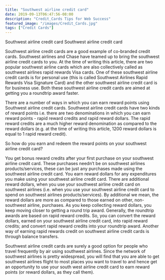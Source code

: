 ```yaml
---
title: "Southwest airline credit card"
date: 2019-09-13T06:47:56-08:00
description: "Credit_Cards Tips for Web Success"
featured_image: "/images/Credit_Cards.jpg"
tags: ["Credit Cards"]
---
```


Southwest airline credit card
Southwest airline credit card

Southwest airline credit cards are a good example of co-branded credit cards. Southwest airlines and Chase have teamed up to bring the southwest airline credit cards to you. At the time of writing this article, there are two popular southwest airline cards which are also collectively called as southwest airlines rapid rewards Visa cards. One of these southwest airline credit cards is for personal use (this is called Southwest Airlines Rapid Rewards Visa Signature Card) and the other southwest airline credit card is for business use. Both these southwest airline credit cards are aimed at getting you a roundtrip award faster.

There are a number of ways in which you can earn reward points using Southwest airline credit cards. Southwest airline credit cards have two kinds of reward points i.e. there are two denominations in which you can earn reward points - rapid reward credits and rapid reward dollars. The rapid reward credits are a much higher reward denomination as compared to the reward dollars (e.g. at the time of writing this article, 1200 reward dollars is equal to 1 rapid reward credit). 

So how do you earn and redeem the reward points on your southwest airline credit card?

You get bonus reward credits after your first purchase on your southwest airline credit card. These purchases needn’t be on southwest airlines products/services, these can be just any purchases made using the southwest airline credit card. You earn reward dollars for any expenditures you make using your southwest airline credit card. There are additional reward dollars, when you use your southwest airline credit card on southwest airlines (i.e. when you use your southwest airline credit card to spend on southwest airlines products/services). By additional we mean, the reward dollars are more as compared to those earned on other, non-southwest airline, purchases. As you keep collecting reward dollars, you keep moving closer to getting a round trip award. Generally, the roundtrip awards are based on rapid reward credits. So, you can convert the reward dollars, earned on your southwest airline credit card, into rapid reward credits; and convert rapid reward credits into your roundtrip award. Another way of earning rapid rewards credit on southwest airline credit cards is through balance transfers.

Southwest airline credit cards are surely a good option for people who travel frequently by air using southwest airlines. Since the network of southwest airlines is pretty widespread, you will find that you are able to get southwest airlines flight to most places you want to travel to and hence get an opportunity to use your south west airline credit card to earn reward points (or reward dollars, as they call them). 

